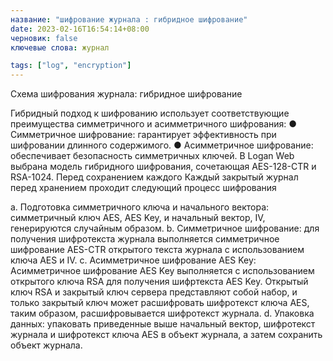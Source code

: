 ```yaml
---
название: "шифрование журнала : гибридное шифрование"
date: 2023-02-16T16:54:14+08:00
черновик: false
ключевые слова: журнал

tags: ["log", "encryption"]
---
```

Схема шифрования журнала: гибридное шифрование

Гибридный подход к шифрованию использует соответствующие преимущества симметричного и асимметричного шифрования:
 ● Симметричное шифрование: гарантирует эффективность при шифровании длинного содержимого.
 ● Асимметричное шифрование: обеспечивает безопасность симметричных ключей.
В Logan Web выбрана модель гибридного шифрования, сочетающая AES-128-CTR и RSA-1024. Перед сохранением каждого
Каждый закрытый журнал перед хранением проходит следующий процесс шифрования

a. Подготовка симметричного ключа и начального вектора: симметричный ключ AES, AES Key, и начальный вектор, IV, генерируются случайным образом.
b. Симметричное шифрование: для получения шифротекста журнала выполняется симметричное шифрование AES-CTR открытого текста журнала с использованием ключа AES и IV.
c. Асимметричное шифрование AES Key: Асимметричное шифрование AES Key выполняется с использованием открытого ключа RSA для получения шифртекста AES Key. Открытый ключ RSA и закрытый ключ сервера представляют собой набор, и только закрытый ключ может расшифровать шифротекст ключа AES, таким образом, расшифровывается шифротекст журнала.
d. Упаковка данных: упаковать приведенные выше начальный вектор, шифротекст журнала и шифротекст ключа AES в объект журнала, а затем сохранить объект журнала.